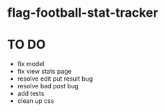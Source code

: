# flag-football-stat-tracker

# TO DO

- fix model
- fix view stats page
- resolve edit put result bug
- resolve bad post bug
- add tests
- clean up css